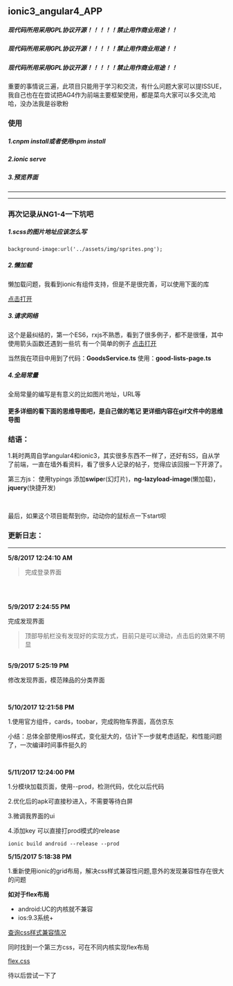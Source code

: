 ## ionic3_angular4_APP ##



##### 现代码所用采用GPL协议开源！！！！！禁止用作商业用途！！ ####
##### 现代码所用采用GPL协议开源！！！！！禁止用作商业用途！！ ####
##### 现代码所用采用GPL协议开源！！！！！禁止用作商业用途！！ ####

重要的事情说三遍，此项目只能用于学习和交流，有什么问题大家可以提ISSUE，我自己也在在尝试把AG4作为前端主要框架使用，都是菜鸟大家可以多交流,哈哈，没办法我是谷歌粉

### 使用 ###



##### 1.cnpm install或者使用npm install

##### 2.ionic serve  ####


##### 3.预览界面 ####

----------


----------
### 再次记录从NG1-4一下坑吧 ###

##### 1.scss的图片地址应该怎么写 ####

    background-image:url('../assets/img/sprites.png');
##### 2.懒加载 ####
懒加载问题，我看到ionic有组件支持，但是不是很完善，可以使用下面的库

[点击打开](https://github.com/tjoskar/ng-lazyload-image)

##### 3.请求网络 ####
这个是最纠结的，第一个ES6，rxjs不熟悉，看到了很多例子，都不是很懂，其中使用箭头函数还遇到一些坑
有一个简单的例子 [点击打开](https://www.djamware.com/post/58e657b680aca764ec903c2d/ionic-3-and-angular-4-mobile-app-example)

当然我在项目中用到了代码：**GoodsService.ts** 使用：**good-lists-page.ts**

##### 4.全局常量 ####

全局常量的编写是有意义的比如图片地址，URL等



#### 更多详细的看下面的思维导图吧，是自己做的笔记 更详细内容在gif文件中的思维导图 ####


### 结语： ###
1.耗时两周自学angular4和ionic3，其实很多东西不一样了，还好有SS，自从学了前端，一直在墙外看资料，看了很多人记录的帖子，觉得应该回报一下开源了。


第三方js：
使用typings 添加**swipe**r(幻灯片)，**ng-lazyload-image**(懒加载)，**jquery**(快捷开发)

<br>

 最后，如果这个项目能帮到你，动动你的鼠标点一下start呗 


### 更新日志： ###

----------


**5/8/2017 12:24:10 AM**

> 完成登录界面
<br>
<br>

**5/9/2017 2:24:55 PM**

完成发现界面

> 顶部导航栏没有发现好的实现方式，目前只是可以滑动，点击后的效果不明显


<br>
<b>5/9/2017 5:25:19 PM  </b>

修改发现界面，模范辣品的分类界面

<br>



 

<b>5/10/2017 12:21:58 PM  </b>

1.使用官方组件，cards，toobar，完成购物车界面，高仿京东

小结：总体全部使用ios样式，变化挺大的，估计下一步就考虑适配，和性能问题了，一次编译时间事件挺久的


<br>


<b>5/11/2017 12:24:00 PM  </b>

1.分模块加载页面，使用--prod，检测代码，优化以后代码

2.优化后的apk可直接秒进入，不需要等待白屏

3.微调我界面的ui

4.添加key 可以直接打prod模式的release

    ionic build android --release --prod
 

<b>5/15/2017 5:18:38 PM   </b>

1.重新使用ionic的grid布局，解决css样式兼容性问题,意外的发现兼容性存在很大的问题

**如对于flex布局**


- android:UC的内核就不兼容
- ios:9.3系统+


[查询css样式兼容情况](http://caniuse.com/#feat=flexbox)

同时找到一个第三方css，可在不同内核实现flex布局

[flex.css](https://github.com/lzxb/flex.css)

待以后尝试一下了
